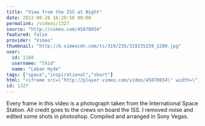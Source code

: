 ```yaml
---
title: "View from the ISS at Night"
date: 2012-08-28 16:29:56 00:00
permalink: /videos/1327
source: "http://vimeo.com/45878034"
featured: false
provider: "Vimeo"
thumbnail: "http://b.vimeocdn.com/ts/319/235/319235259_1280.jpg"
user:
  id: 1168
  username: "lhid"
  name: "Leban Hyde"
tags: ["space","inspirational","short"]
html: "<iframe src=\"http://player.vimeo.com/video/45878034\" width=\"1920\" height=\"1080\" frameborder=\"0\" webkitAllowFullScreen mozallowfullscreen allowFullScreen></iframe>"
id: 1327
---
```


Every frame in this video is a photograph taken from the International Space Station. All credit goes to the crews on board the ISS.
I removed noise and edited some shots in photoshop. Compiled and arranged in Sony Vegas.